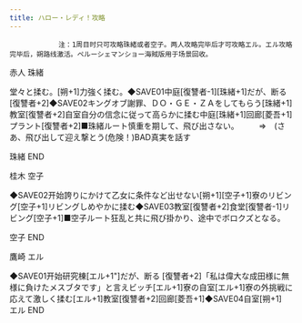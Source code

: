 ```yaml
---
title: ハロー・レディ！攻略
---
```


                注：1周目时只可攻略珠緒或者空子。两人攻略完毕后才可攻略エル。エル攻略完毕后，朔路线激活。ペルーシェマンショー海賊版用于场景回收。

赤人 珠緒

堂々と揉む。[朔+1]力強く揉む。◆SAVE01中庭[復讐者-1][珠緒+1]だが、断る [復讐者+2]◆SAVE02キングオブ謝罪、ＤＯ・ＧＥ・ＺＡをしてもらう[珠緒+1]教室[復讐者+2]自室自分の信念に従って高らかに揉む中庭[珠緒+1]回廊[菱吾+1]プラント[復讐者+2]■珠緒ルート慎重を期して、飛び出さない。　　　⇒　(さあ、飛び出して迎え撃とう(危険！)BAD真実を話す

珠緒 END

桂木 空子

◆SAVE02开始誇りにかけて乙女に条件など出せない[朔+1][空子+1]寮のリビング[空子+1]リビングしめやかに揉む◆SAVE03教室[復讐者+2]食堂[復讐者-1]リビング[空子+1]■空子ルート狂乱と共に飛び掛かり、途中でボロクズとなる。

空子 END

鷹崎 エル

◆SAVE01开始研究棟[エル+1"]だが、断る [復讐者+2]「私は偉大な成田様に無様に負けたメスブタです」と言えビッチ[エル+1]寮の自室[エル+1]寮の外挑戦に応えて激しく揉む[エル+1]教室[復讐者+2]回廊[菱吾+1]◆SAVE04自室[朔+1]　エル END


              
